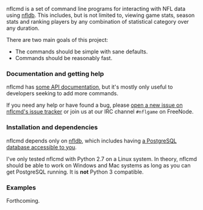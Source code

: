 nflcmd is a set of command line programs for interacting with NFL data using
[nfldb](https://github.com/BurntSushi/nfldb). This includes, but is not limited 
to, viewing game stats, season stats and ranking players by any combination of 
statistical category over any duration.

There are two main goals of this project:

* The commands should be simple with sane defaults.
* Commands should be reasonably fast.


### Documentation and getting help

nflcmd has
[some API documentation](http://pdoc.burntsushi.net/nflcmd), but it's mostly 
only useful to developers seeking to add more commands.

If you need any help or have found a bug, please
[open a new issue on nflcmd's issue 
tracker](https://github.com/BurntSushi/nflcmd/issues/new)
or join us at our IRC channel `#nflgame` on FreeNode.


### Installation and dependencies

nflcmd depends only on [nfldb](https://pypi.python.org/nfldb), which includes 
having [a PostgreSQL database accessible to 
you](https://github.com/BurntSushi/nfldb/wiki/Installation).

I've only tested nflcmd with Python 2.7 on a Linux system. In theory, nflcmd 
should be able to work on Windows and Mac systems as long as you can get 
PostgreSQL running. It is **not** Python 3 compatible.


### Examples

Forthcoming.

